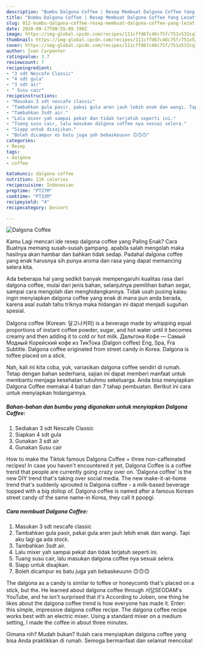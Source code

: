 ```yaml
---
description: "Bumbu Dalgona Coffee | Resep Membuat Dalgona Coffee Yang Lezat"
title: "Bumbu Dalgona Coffee | Resep Membuat Dalgona Coffee Yang Lezat"
slug: 912-bumbu-dalgona-coffee-resep-membuat-dalgona-coffee-yang-lezat
date: 2020-09-17T08:55:09.190Z
image: https://img-global.cpcdn.com/recipes/111cffd67c46c75f/751x532cq70/dalgona-coffee-foto-resep-utama.jpg
thumbnail: https://img-global.cpcdn.com/recipes/111cffd67c46c75f/751x532cq70/dalgona-coffee-foto-resep-utama.jpg
cover: https://img-global.cpcdn.com/recipes/111cffd67c46c75f/751x532cq70/dalgona-coffee-foto-resep-utama.jpg
author: Ivan Carpenter
ratingvalue: 3.7
reviewcount: 7
recipeingredient:
- "3 sdt Nescafe Classic"
- "4 sdt gula"
- "3 sdt air"
- " Susu cair"
recipeinstructions:
- "Masukan 3 sdt nescafe classic"
- "Tambahkan gula pasir, pakai gula aren jauh lebih enak dan wangi. Tapi aku lagi ga ada stock."
- "Tambahkan 3sdt air."
- "Lalu mixer yah sampai pekat dan tidak terjatuh seperti ini."
- "Tuang susu cair, lalu masukan dalgona coffee nya sesuai selera."
- "Siapp untuk disajikan."
- "Boleh dicampur es batu juga yah bebaskeuunn 🙃🙃🙃"
categories:
- Resep
tags:
- dalgona
- coffee

katakunci: dalgona coffee 
nutrition: 116 calories
recipecuisine: Indonesian
preptime: "PT27M"
cooktime: "PT33M"
recipeyield: "4"
recipecategory: Dessert

---
```



![Dalgona Coffee](https://img-global.cpcdn.com/recipes/111cffd67c46c75f/751x532cq70/dalgona-coffee-foto-resep-utama.jpg)

Kamu Lagi mencari ide resep dalgona coffee yang Paling Enak? Cara Buatnya memang susah-susah gampang. apabila salah mengolah maka hasilnya akan hambar dan bahkan tidak sedap. Padahal dalgona coffee yang enak harusnya sih punya aroma dan rasa yang dapat memancing selera kita.

Ada beberapa hal yang sedikit banyak mempengaruhi kualitas rasa dari dalgona coffee, mulai dari jenis bahan, selanjutnya pemilihan bahan segar, sampai cara mengolah dan menghidangkannya. Tidak usah pusing kalau ingin menyiapkan dalgona coffee yang enak di mana pun anda berada, karena asal sudah tahu triknya maka hidangan ini dapat menjadi suguhan spesial.

Dalgona coffee (Korean: 달고나커피) is a beverage made by whipping equal proportions of instant coffee powder, sugar, and hot water until it becomes creamy and then adding it to cold or hot milk. Дальгона Кофе — Самый Модный Корейский кофе из ТикТока (Dalgon coffee) Eng, Spa, Fra Subtitle. Dalgona coffee originated from street candy in Korea. Dalgona is toffee placed on a stick.


Nah, kali ini kita coba, yuk, variasikan dalgona coffee sendiri di rumah. Tetap dengan bahan sederhana, sajian ini dapat memberi manfaat untuk membantu menjaga kesehatan tubuhmu sekeluarga. Anda bisa menyiapkan Dalgona Coffee memakai 4 bahan dan 7 tahap pembuatan. Berikut ini cara untuk menyiapkan hidangannya.

<!--inarticleads1-->

##### Bahan-bahan dan bumbu yang digunakan untuk menyiapkan Dalgona Coffee:

1. Sediakan 3 sdt Nescafe Classic
1. Siapkan 4 sdt gula
1. Gunakan 3 sdt air
1. Gunakan  Susu cair


How to make the Tiktok famous Dalgona Coffee + three non-caffeinated recipes! In case you haven&#39;t encountered it yet, Dalgona Coffee is a coffee trend that people are currently going crazy over on. &#39;Dalgona coffee&#39; is the new DIY trend that&#39;s taking over social media. The new make-it-at-home trend that&#39;s suddenly sprouted is Dalgona coffee - a milk-based beverage topped with a big dollop of. Dalgona coffee is named after a famous Korean street candy of the same name-in Korea, they call it ppopgi. 

<!--inarticleads2-->

##### Cara membuat Dalgona Coffee:

1. Masukan 3 sdt nescafe classic
1. Tambahkan gula pasir, pakai gula aren jauh lebih enak dan wangi. Tapi aku lagi ga ada stock.
1. Tambahkan 3sdt air.
1. Lalu mixer yah sampai pekat dan tidak terjatuh seperti ini.
1. Tuang susu cair, lalu masukan dalgona coffee nya sesuai selera.
1. Siapp untuk disajikan.
1. Boleh dicampur es batu juga yah bebaskeuunn 🙃🙃🙃


The dalgona as a candy is similar to toffee or honeycomb that&#39;s placed on a stick, but the. He learned about dalgona coffee through 서담SEODAM&#39;s YouTube, and he isn&#39;t surprised that it&#39;s According to Joben, one thing he likes about the dalgona coffee trend is how everyone has made it. Enter: this simple, impressive dalgona coffee recipe. The dalgona coffee recipe works best with an electric mixer. Using a standard mixer on a medium setting, I made the coffee in about three minutes. 

Gimana nih? Mudah bukan? Itulah cara menyiapkan dalgona coffee yang bisa Anda praktikkan di rumah. Semoga bermanfaat dan selamat mencoba!
